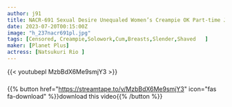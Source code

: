 ```yaml
---
author: j91
title: NACR-691 Sexual Desire Unequaled Women’s Creampie OK Part-time Job Natsukuri Rio
date: 2023-07-20T00:15:00Z
image: "h_237nacr691pl.jpg"
tags: [Censored, Creampie,Solowork,Cum,Breasts,Slender,Shaved	]
maker: [Planet Plus]
actress: [Natsukuri Rio ]
---
```



{{< youtubepl MzbBdX6Me9smjY3 >}}
###

{{% button href="https://streamtape.to/v/MzbBdX6Me9smjY3" icon="fas fa-download" %}}download this video{{% /button %}}
